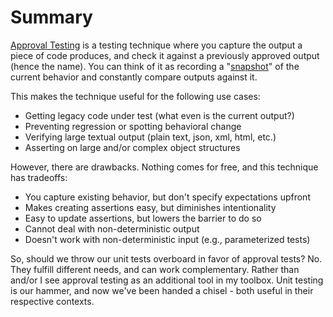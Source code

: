 # Summary

[Approval Testing](https://dev.to/sergiomarcial/unlocking-the-power-of-approval-testing-a-comprehensive-guide-for-software-engineers-3o6f)
is a testing technique where you capture the output a piece of code produces, and check
it against a previously approved output (hence the name).
You can think of it as recording a "[snapshot](https://jestjs.io/docs/snapshot-testing)"
of the current behavior and constantly compare outputs against it.

This makes the technique useful for the following use cases:

- Getting legacy code under test (what even is the current output?)
- Preventing regression or spotting behavioral change
- Verifying large textual output (plain text, json, xml, html, etc.)
- Asserting on large and/or complex object structures

However, there are drawbacks. Nothing comes for free, and this technique has tradeoffs:

- You capture existing behavior, but don't specify expectations upfront
- Makes creating assertions easy, but diminishes intentionality
- Easy to update assertions, but lowers the barrier to do so
- Cannot deal with non-deterministic output
- Doesn't work with non-deterministic input (e.g., parameterized tests)

So, should we throw our unit tests overboard in favor of approval tests? No. They
fulfill different needs, and can work complementary. Rather than and/or I see approval
testing as an additional tool in my toolbox. Unit testing is our hammer, and now we've
been handed a chisel - both useful in their respective contexts.
